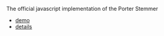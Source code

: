 The official javascript implementation of the Porter Stemmer

 * [demo](http://qaa.ath.cx/porter_js_demo.html)
 * [details](http://tartarus.org/~martin/PorterStemmer/)

